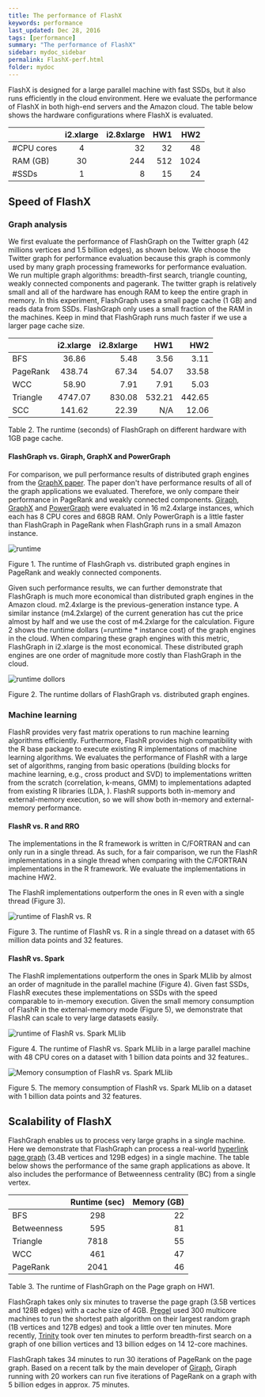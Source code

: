 ```yaml
---
title: The performance of FlashX
keywords: performance
last_updated: Dec 28, 2016
tags: [performance]
summary: "The performance of FlashX"
sidebar: mydoc_sidebar
permalink: FlashX-perf.html
folder: mydoc
---
```


FlashX is designed for a large parallel machine with fast SSDs, but it also
runs efficiently in the cloud environment. Here we evaluate the performance
of FlashX in both high-end servers and the Amazon cloud. The table below shows
the hardware configurations where FlashX is evaluated.

|            | i2.xlarge | i2.8xlarge | HW1    | HW2    |
| ---------- |:---------:| ----------:|-------:|-------:|
| #CPU cores | 4         | 32         | 32     | 48     |
| RAM (GB)   | 30        | 244        | 512    | 1024   |
| #SSDs      | 1         | 8          | 15     | 24     |

## Speed of FlashX

### Graph analysis

We first evaluate the performance of FlashGraph on the Twitter graph
(42 millions vertices and 1.5 billion edges), as shown below. We choose
the Twitter graph for performance evaluation because this graph is commonly
used by many graph processing frameworks for performance evaluation. We run multiple graph
algorithms: breadth-first search, triangle counting, weakly connected components
and pagerank. The twitter graph is relatively small and all of the hardware has
enough RAM to keep the entire graph in memory. In this experiment, FlashGraph
uses a small page cache (1 GB) and reads data from SSDs. FlashGraph only uses
a small fraction of the RAM in the machines. Keep in mind that FlashGraph runs
much faster if we use a larger page cache size.

|          | i2.xlarge | i2.8xlarge | HW1    | HW2    |
| -------- |:---------:| ----------:|-------:|-------:|
| BFS      | 36.86     | 5.48       | 3.56   | 3.11   |
| PageRank | 438.74    | 67.34      | 54.07  | 33.58  |
| WCC      | 58.90     | 7.91       | 7.91   | 5.03   |
| Triangle | 4747.07   | 830.08     | 532.21 | 442.65 |
| SCC      | 141.62    | 22.39      | N/A    | 12.06  |

Table 2. The runtime (seconds) of FlashGraph on different hardware with 1GB page cache.


#### FlashGraph vs. Giraph, GraphX and PowerGraph

For comparison, we pull performance results of distributed graph engines from
the [GraphX paper](https://amplab.cs.berkeley.edu/wp-content/uploads/2014/09/graphx.pdf).
The paper don't have performance results of all of the graph applications
we evaluated. Therefore, we only compare their performance in PageRank and
weakly connected components. [Giraph](http://giraph.apache.org/),
[GraphX](http://spark.apache.org/graphx/) and
[PowerGraph](https://github.com/dato-code/PowerGraph) were evaluated in
16 m2.4xlarge instances, which each has 8 CPU cores and 68GB RAM. Only
PowerGraph is a little faster than FlashGraph in PageRank when FlashGraph
runs in a small Amazon instance.

![runtime](http://flashx.io/images/FlashGraph.vs.others.png)

Figure 1. The runtime of FlashGraph vs. distributed graph engines in PageRank
and weakly connected components.

Given such performance results, we can further demonstrate that FlashGraph is
much more economical than distributed graph engines in the Amazon cloud. m2.4xlarge
is the previous-generation instance type. A similar instance (m4.2xlarge) of
the current generation has cut the price almost by half and we use the cost of
m4.2xlarge for the calculation. Figure 2 shows the runtime dollars
(=runtime * instance cost) of the graph engines in the cloud. When comparing
these graph engines with this metric, FlashGraph in i2.xlarge is the most
economical. These distributed graph engines are one order of magnitude more
costly than FlashGraph in the cloud.

![runtime dollors](http://flashx.io/images/FlashGraph.vs.others.dollor.png)

Figure 2. The runtime dollars of FlashGraph vs. distributed graph engines.

### Machine learning

FlashR provides very fast matrix operations to run machine learning algorithms
efficiently. Furthermore,
FlashR provides high compatibility with the R base package to
execute existing R implementations of machine learning algorithms.
We evaluates the performance of FlashR with a large set of algorithms, ranging
from basic operations (building blocks for machine learning, e.g.,
cross product and SVD) to implementations written from the scratch
(correlation, k-means, GMM) to implementations adapted from existing R libraries
(LDA, ).
FlashR supports both in-memory and external-memory execution, so we will show
both in-memory and external-memory performance.

#### FlashR vs. R and RRO

The implementations in the R framework is written in C/FORTRAN and can only
run in a single thread. As such, for a fair
comparison, we run the FlashR implementations in a single thread when comparing
with the C/FORTRAN implementations in the R framework. We evaluate
the implementations in machine HW2.

The FlashR implementations outperform the ones in R even with a single thread
(Figure 3).

![runtime of FlashR vs. R](http://flashx.io/images/FlashR.vs.R.png)

Figure 3. The runtime of FlashR vs. R in a single thread on a dataset with 65 million data points and 32 features.


#### FlashR vs. Spark

The FlashR implementations outperform the ones in Spark MLlib by almost an order
of magnitude in the parallel machine (Figure 4). Given fast SSDs, FlashR executes
these implementations on SSDs with the speed comparable to in-memory execution.
Given the small memory consumption of FlashR in the external-memory mode (Figure 5),
we demonstrate that FlashR can scale to very large datasets easily.

![runtime of FlashR vs. Spark MLlib](http://flashx.io/images/FlashR.vs.MLlib.png)

Figure 4. The runtime of FlashR vs. Spark MLlib in a large parallel machine with 48 CPU cores on a dataset with 1 billion data points and 32 features..

![Memory consumption of FlashR vs. Spark MLlib](http://flashx.io/images/FlashR.vs.MLlib.mem.png)

Figure 5. The memory consumption of FlashR vs. Spark MLlib on a dataset with 1 billion data points and 32 features.

## Scalability of FlashX

FlashGraph enables us to process very large graphs in a single machine. Here
we demonstrate that FlashGraph can process a real-world
[hyperlink page graph](http://webdatacommons.org/hyperlinkgraph/) (3.4B vertices
and 129B edges) in a single machine. The table below shows the performance of
the same graph applications as above. It also includes the performance of
Betweenness centrality (BC) from a single vertex.

|             | Runtime (sec) | Memory (GB) |
| ----------- |:-------------:| -----------:|
| BFS         | 298           | 22          |
| Betweenness | 595           | 81          |
| Triangle    | 7818          | 55          |
| WCC         | 461           | 47          |
| PageRank    | 2041          | 46          |

Table 3. The runtime of FlashGraph on the Page graph on HW1.

FlashGraph takes only six minutes to traverse the page graph (3.5B vertices
and 128B edges) with a cache size of 4GB.
[Pregel](http://dl.acm.org/citation.cfm?id=1807184) used 300 multicore machines
to run the shortest path algorithm on their largest random graph (1B vertices
and 127B edges) and took a little over ten minutes. More recently,
[Trinity](http://research.microsoft.com/en-us/projects/trinity/)
took over ten minutes to perform breadth-first search on a
graph of one billion vertices and 13 billion edges on 14 12-core
machines.

FlashGraph takes 34 minutes to run 30 iterations of PageRank on the page graph.
Based on a recent talk by the main developer of
[Giraph](http://www.youtube.com/watch?v=b5Qmz4zPj-M), Giraph running with
20 workers can run five iterations of PageRank on a graph with 5 billion edges
in approx. 75 minutes.
